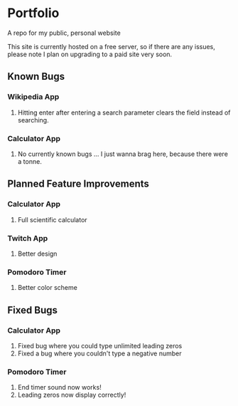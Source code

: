 # Portfolio
A repo for my public, personal website

This site is currently hosted on a free server, so if there are any issues, please note I plan on upgrading to a paid site very soon.

## Known Bugs

### Wikipedia App
1. Hitting enter after entering a search parameter clears the field instead of searching.

### Calculator App
1. No currently known bugs ... I just wanna brag here, because there were a tonne. 

## Planned Feature Improvements

### Calculator App
1. Full scientific calculator

### Twitch App
1. Better design

### Pomodoro Timer
1. Better color scheme

## Fixed Bugs

### Calculator App
1. Fixed bug where you could type unlimited leading zeros
2. Fixed a bug where you couldn't type a negative number

### Pomodoro Timer
1. End timer sound now works!
2. Leading zeros now display correctly!